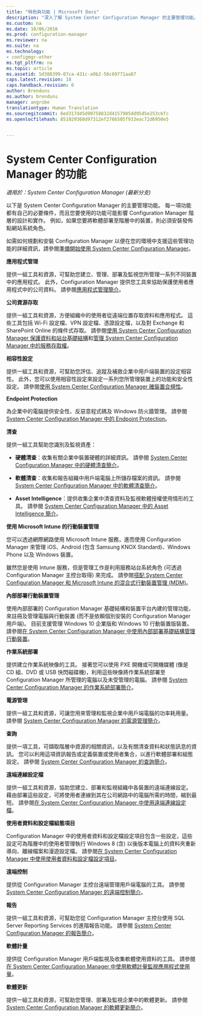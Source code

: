 ```yaml
---
title: "特色與功能 | Microsoft Docs"
description: "深入了解 System Center Configuration Manager 的主要管理功能。"
ms.custom: na
ms.date: 10/06/2016
ms.prod: configuration-manager
ms.reviewer: na
ms.suite: na
ms.technology:
- configmgr-other
ms.tgt_pltfrm: na
ms.topic: article
ms.assetid: 5d388399-07ca-431c-a9b2-56c69771aa87
caps.latest.revision: 18
caps.handback.revision: 0
author: Brenduns
ms.author: brenduns
manager: angrobe
translationtype: Human Translation
ms.sourcegitcommit: 6ed317d45d90758832d4157985dd95d5e253c6fc
ms.openlocfilehash: 851029368d97312ef2766505f933eac72d6950e5


---
```

# <a name="features-and-capabilities-of-system-center-configuration-manager"></a>System Center Configuration Manager 的功能

*適用於：System Center Configuration Manager (最新分支)*

以下是 System Center Configuration Manager 的主要管理功能。 每一項功能都有自己的必要條件，而且您要使用的功能可能影響 Configuration Manager 階層的設計和實作。 例如，如果您要將軟體部署至階層中的裝置，則必須安裝發佈點網站系統角色。  

 如需如何規劃和安裝 Configuration Manager 以便在您的環境中支援這些管理功能的詳細資訊，請參閱[準備開始使用 System Center Configuration Manager](../../../core/plan-design/get-ready.md)。  

 **應用程式管理**  

 提供一組工具和資源，可幫助您建立、管理、部署及監視您所管理一系列不同裝置中的應用程式。 此外，Configuration Manager 提供您工具來協助保護使用者應用程式中的公司資料。 請參閱[應用程式管理簡介](/sccm/apps/understand/introduction-to-application-management)。

 **公司資源存取**  

 提供一組工具和資源，方便組織中的使用者從遠端位置存取資料和應用程式。 這些工具包括 Wi-Fi 設定檔、VPN 設定檔、憑證設定檔，以及對 Exchange 和 SharePoint Online 的條件式存取。 請參閱[使用 System Center Configuration Manager 保護資料和站台基礎結構](../../../protect/understand/protect-data-and-site-infrastructure.md)和[管理 System Center Configuration Manager 中的服務存取權](../../../protect/deploy-use/manage-access-to-services.md)。  

 **相容性設定**  

 提供一組工具和資源，可幫助您評估、追蹤及補救企業中用戶端裝置的設定相容性。  此外，您可以使用相容性設定來設定一系列您所管理裝置上的功能和安全性設定。 請參閱[使用 System Center Configuration Manager 確裝置合規性](../../../compliance/understand/ensure-device-compliance.md)。  

 **Endpoint Protection**  

 為企業中的電腦提供安全性、反惡意程式碼及 Windows 防火牆管理。 請參閱 [System Center Configuration Manager 中的 Endpoint Protection](../../../protect/deploy-use/endpoint-protection.md)。  

 **清查**  

 提供一組工具幫助您識別及監視資產：  

-   **硬體清查**：收集有關企業中裝置硬體的詳細資訊。 請參閱 [System Center Configuration Manager 中的硬體清查簡介](../../../core/clients/manage/inventory/introduction-to-hardware-inventory.md)。  

-   **軟體清查**：收集和報告組織中用戶端電腦上所儲存檔案的資訊。 請參閱 [System Center Configuration Manager 中的軟體清查簡介](../../../core/clients/manage/inventory/introduction-to-software-inventory.md)。  

-   **Asset Intelligence**：提供收集企業中清查資料及監視軟體授權使用情形的工具。 請參閱 [System Center Configuration Manager 中的 Asset Intelligence 簡介](../../../core/clients/manage/asset-intelligence/introduction-to-asset-intelligence.md)。  

**使用 Microsoft Intune 的行動裝置管理**  

 您可以透過網際網路使用 Microsoft Intune 服務，進而使用 Configuration Manager 來管理 iOS、Android (包含 Samsung KNOX Standard)、Windows Phone 以及 Windows 裝置。

 雖然您是使用 Intune 服務，但是管理工作是利用服務站台系統角色 (可透過 Configuration Manager 主控台取得) 來完成。 請參閱[搭配 System Center Configuration Manager 和 Microsoft Intune 的混合式行動裝置管理 (MDM)](../../../mdm/understand/hybrid-mobile-device-management.md)。  

 **內部部署行動裝置管理**  

 使用內部部署的 Configuration Manager 基礎結構和裝置平台內建的管理功能，來註冊及管理電腦與行動裝置 (而不是依賴個別安裝的 Configuration Manager 用戶端)。 目前支援管理 Windows 10 企業版和 Windows 10 行動裝置版裝置。  請參閱[在 System Center Configuration Manager 中使用內部部署基礎結構管理行動裝置](../../../mdm/understand/manage-mobile-devices-with-on-premises-infrastructure.md)。  

 **作業系統部署**  

 提供建立作業系統映像的工具。 接著您可以使用 PXE 開機或可開機媒體 (像是 CD 組、DVD 或 USB 快閃磁碟機)，利用這些映像將作業系統部署至 Configuration Manager 所管理的電腦以及未受管理的電腦。 請參閱 [System Center Configuration Manager 的作業系統部署簡介](../../../osd/understand/introduction-to-operating-system-deployment.md)。  

 **電源管理**  

 提供一組工具和資源，可讓您用來管理和監視企業中用戶端電腦的功率耗用量。 請參閱 [System Center Configuration Manager 的電源管理簡介](../../../core/clients/manage/power/introduction-to-power-management.md)。  

 **查詢**  

 提供一項工具，可擷取階層中資源的相關資訊，以及有關清查資料和狀態訊息的資訊。 您可以利用這項資訊報告或定義裝置或使用者集合，以進行軟體部署和組態設定。 請參閱 [System Center Configuration Manager 的查詢簡介](../../../core/servers/manage/introduction-to-queries.md)。  

 **遠端連線設定檔**  

 提供一組工具和資源，協助您建立、部署和監視組織中各裝置的遠端連線設定。 藉由部署這些設定，可將使用者連線到其在公司網路中的電腦所需的時間，縮到最短。 請參閱[在 System Center Configuration Manager 中使用遠端連線設定檔](/sccm/compliance/deploy-use/create-remote-connection-profiles)。  

 **使用者資料和設定檔組態項目**  

 Configuration Manager 中的使用者資料和設定檔設定項目包含一些設定，這些設定可為階層中的使用者管理執行 Windows 8 (含) 以後版本電腦上的資料夾重新導向、離線檔案和漫遊設定檔。 請參閱[在 System Center Configuration Manager 中使用使用者資料和設定檔設定項目](/sccm/compliance/deploy-use/create-user-data-and-profiles-configuration-items)。  

 **遠端控制**  

 提供從 Configuration Manager 主控台遠端管理用戶端電腦的工具。 請參閱 [System Center Configuration Manager 的遠端控制簡介](../../../core/clients/manage/remote-control/introduction-to-remote-control.md)。  

 **報告**  

 提供一組工具和資源，可幫助您從 Configuration Manager 主控台使用 SQL Server Reporting Services 的進階報告功能。 請參閱 [System Center Configuration Manager 的報告簡介](../../../core/servers/manage/introduction-to-reporting.md)。  

 **軟體計量**  

 提供從 Configuration Manager 用戶端監視及收集軟體使用資料的工具。 請參閱[在 System Center Configuration Manager 中使用軟體計量監視應用程式使用量](../../../apps/deploy-use/monitor-app-usage-with-software-metering.md)。  

 **軟體更新**  

 提供一組工具和資源，可幫助您管理、部署及監視企業中的軟體更新。 請參閱 [System Center Configuration Manager 的軟體更新簡介](/sccm/sum/understand/software-updates-introduction)。  



<!--HONumber=Dec16_HO3-->


